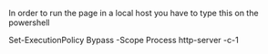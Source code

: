 In order to run the page in a local host you have to type this on the powershell

Set-ExecutionPolicy Bypass -Scope Process http-server -c-1
